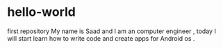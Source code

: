 # hello-world
first repository
My name is Saad and I am an computer engineer ,
today I will start learn how to write code and create apps for Android os .
